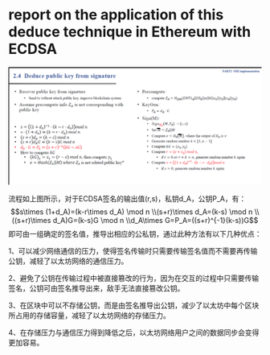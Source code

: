 # report on the application of this deduce technique in Ethereum with ECDSA

<img src=".\md_image\process.png" alt="image" style="zoom:100%;" />

流程如上图所示，对于ECDSA签名的输出值(r,s)，私钥d_A，公钥P_A，有：
$$s\times (1+d_A)=(k-r\times d_A) \mod n \\(s+r)\times d_A=(k-s) \mod n \\((s+r)\times d_A)G=(k-s)G \mod n \\d_A\times G=P_A=((s+r)^{-1}(k-s))G$$
即可由一组确定的签名值，推导出相应的公私钥，通过此种方法有以下几种优点：

1、可以减少网络通信的压力，使得签名传输时只需要传输签名值而不需要再传输公钥，减轻了以太坊网络的通信压力。

2、避免了公钥在传输过程中被直接篡改的行为，因为在交互的过程中只需要传输签名，公钥可由签名推导出来，敌手无法直接篡改公钥。

3、在区块中可以不存储公钥，而是由签名推导出公钥，减少了以太坊中每个区块所占用的存储容量，减轻了以太坊网络的存储压力。

4、在存储压力与通信压力得到降低之后，以太坊网络用户之间的数据同步会变得更加容易。
